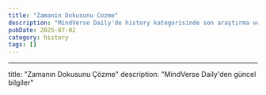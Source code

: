 ```yaml
---
title: "Zamanin Dokusunu Cozme"
description: "MindVerse Daily'de history kategorisinde son araştırma ve içgörüler keşfedin."
pubDate: 2025-07-02
category: history
tags: []
---
```


---
title: "Zamanın Dokusunu Çözme"
description: "MindVerse Daily'den güncel bilgiler"
